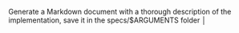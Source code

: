 Generate a Markdown document with a thorough description of the implementation, save it in the specs/$ARGUMENTS folder                                                     │